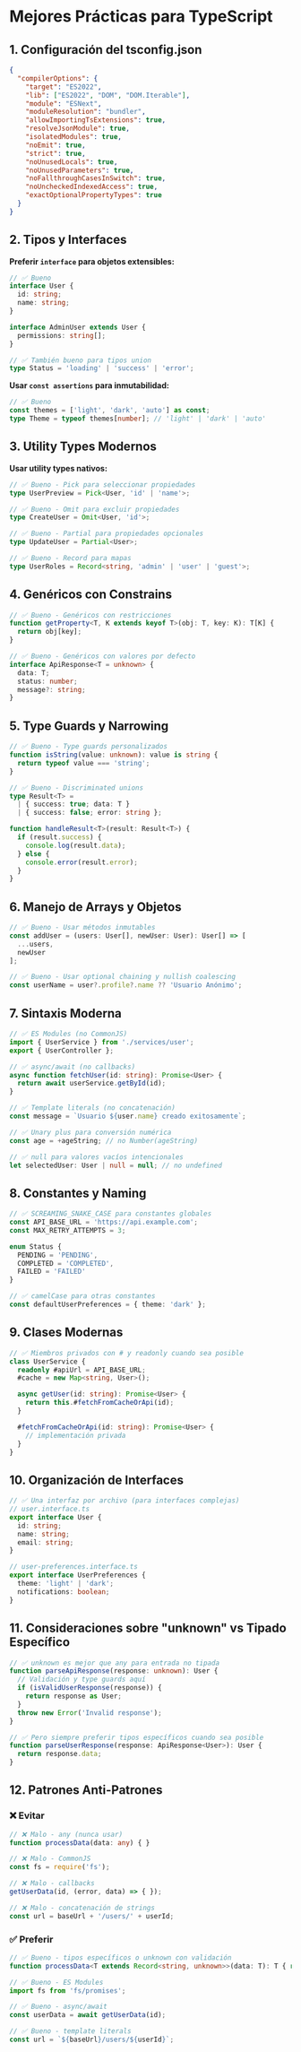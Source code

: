 # Mejores Prácticas para TypeScript

## 1. Configuración del tsconfig.json

```json
{
  "compilerOptions": {
    "target": "ES2022",
    "lib": ["ES2022", "DOM", "DOM.Iterable"],
    "module": "ESNext",
    "moduleResolution": "bundler",
    "allowImportingTsExtensions": true,
    "resolveJsonModule": true,
    "isolatedModules": true,
    "noEmit": true,
    "strict": true,
    "noUnusedLocals": true,
    "noUnusedParameters": true,
    "noFallthroughCasesInSwitch": true,
    "noUncheckedIndexedAccess": true,
    "exactOptionalPropertyTypes": true
  }
}
```

## 2. Tipos y Interfaces

**Preferir `interface` para objetos extensibles:**
```typescript
// ✅ Bueno
interface User {
  id: string;
  name: string;
}

interface AdminUser extends User {
  permissions: string[];
}

// ✅ También bueno para tipos union
type Status = 'loading' | 'success' | 'error';
```

**Usar `const assertions` para inmutabilidad:**
```typescript
// ✅ Bueno
const themes = ['light', 'dark', 'auto'] as const;
type Theme = typeof themes[number]; // 'light' | 'dark' | 'auto'
```

## 3. Utility Types Modernos

**Usar utility types nativos:**
```typescript
// ✅ Bueno - Pick para seleccionar propiedades
type UserPreview = Pick<User, 'id' | 'name'>;

// ✅ Bueno - Omit para excluir propiedades
type CreateUser = Omit<User, 'id'>;

// ✅ Bueno - Partial para propiedades opcionales
type UpdateUser = Partial<User>;

// ✅ Bueno - Record para mapas
type UserRoles = Record<string, 'admin' | 'user' | 'guest'>;
```

## 4. Genéricos con Constrains

```typescript
// ✅ Bueno - Genéricos con restricciones
function getProperty<T, K extends keyof T>(obj: T, key: K): T[K] {
  return obj[key];
}

// ✅ Bueno - Genéricos con valores por defecto
interface ApiResponse<T = unknown> {
  data: T;
  status: number;
  message?: string;
}
```

## 5. Type Guards y Narrowing

```typescript
// ✅ Bueno - Type guards personalizados
function isString(value: unknown): value is string {
  return typeof value === 'string';
}

// ✅ Bueno - Discriminated unions
type Result<T> = 
  | { success: true; data: T }
  | { success: false; error: string };

function handleResult<T>(result: Result<T>) {
  if (result.success) {
    console.log(result.data);
  } else {
    console.error(result.error);
  }
}
```

## 6. Manejo de Arrays y Objetos

```typescript
// ✅ Bueno - Usar métodos inmutables
const addUser = (users: User[], newUser: User): User[] => [
  ...users,
  newUser
];

// ✅ Bueno - Usar optional chaining y nullish coalescing
const userName = user?.profile?.name ?? 'Usuario Anónimo';
```

## 7. Sintaxis Moderna

```typescript
// ✅ ES Modules (no CommonJS)
import { UserService } from './services/user';
export { UserController };

// ✅ async/await (no callbacks)
async function fetchUser(id: string): Promise<User> {
  return await userService.getById(id);
}

// ✅ Template literals (no concatenación)
const message = `Usuario ${user.name} creado exitosamente`;

// ✅ Unary plus para conversión numérica
const age = +ageString; // no Number(ageString)

// ✅ null para valores vacíos intencionales
let selectedUser: User | null = null; // no undefined
```

## 8. Constantes y Naming

```typescript
// ✅ SCREAMING_SNAKE_CASE para constantes globales
const API_BASE_URL = 'https://api.example.com';
const MAX_RETRY_ATTEMPTS = 3;

enum Status {
  PENDING = 'PENDING',
  COMPLETED = 'COMPLETED',
  FAILED = 'FAILED'
}

// ✅ camelCase para otras constantes
const defaultUserPreferences = { theme: 'dark' };
```

## 9. Clases Modernas

```typescript
// ✅ Miembros privados con # y readonly cuando sea posible
class UserService {
  readonly #apiUrl = API_BASE_URL;
  #cache = new Map<string, User>();

  async getUser(id: string): Promise<User> {
    return this.#fetchFromCacheOrApi(id);
  }

  #fetchFromCacheOrApi(id: string): Promise<User> {
    // implementación privada
  }
}
```

## 10. Organización de Interfaces

```typescript
// ✅ Una interfaz por archivo (para interfaces complejas)
// user.interface.ts
export interface User {
  id: string;
  name: string;
  email: string;
}

// user-preferences.interface.ts  
export interface UserPreferences {
  theme: 'light' | 'dark';
  notifications: boolean;
}
```

## 11. Consideraciones sobre "unknown" vs Tipado Específico

```typescript
// ✅ unknown es mejor que any para entrada no tipada
function parseApiResponse(response: unknown): User {
  // Validación y type guards aquí
  if (isValidUserResponse(response)) {
    return response as User;
  }
  throw new Error('Invalid response');
}

// ✅ Pero siempre preferir tipos específicos cuando sea posible
function parseUserResponse(response: ApiResponse<User>): User {
  return response.data;
}
```

## 12. Patrones Anti-Patrones

### ❌ Evitar

```typescript
// ❌ Malo - any (nunca usar)
function processData(data: any) { }

// ❌ Malo - CommonJS
const fs = require('fs'); 

// ❌ Malo - callbacks
getUserData(id, (error, data) => { });

// ❌ Malo - concatenación de strings
const url = baseUrl + '/users/' + userId;
```

### ✅ Preferir

```typescript
// ✅ Bueno - tipos específicos o unknown con validación
function processData<T extends Record<string, unknown>>(data: T): T { return data; }

// ✅ Bueno - ES Modules
import fs from 'fs/promises';

// ✅ Bueno - async/await
const userData = await getUserData(id);

// ✅ Bueno - template literals
const url = `${baseUrl}/users/${userId}`;
```
